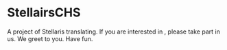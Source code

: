 # StellairsCHS

A project of Stellaris translating.
If you are interested in , please take part in us.
We greet to you.
Have fun.
